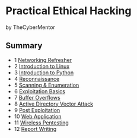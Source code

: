 # Practical  Ethical  Hacking
by TheCyberMentor

## Summary

- 1 [Networking Refresher](peh-networking.md)
- 2 [Introduction to Linux](peh-linux.md)
- 3 [Introduction to Python](peh-python.md)
- 4 [Reconnaissance](peh-recon.md)
- 5 [Scanning & Enumeration](peh-scanning_enumeration.md)
- 6 [Exploitation Basics](peh-exploitation_basics.md)
- 7 [Buffer Overflows](peh-buffer_overflow.md)
- 8 [Active Directory Vector Attack](peh-ad_attack.md)
- 9 [Post Exploitation](peh-post_exploitation.md)
- 10 [Web Application](peh-web_app.md)
- 11 [Wireless Pentesting](peh-wireless_pentest.md)
- 12 [Report Writing](peh-report_writing.md)